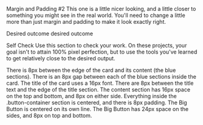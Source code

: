 Margin and Padding #2
This one is a little nicer looking, and a little closer to something you might see in the real world. You'll need to change a little more than just margin and padding to make it look exactly right.

Desired outcome
desired outcome

Self Check
Use this section to check your work. On these projects, your goal isn't to attain 100% pixel perfection, but to use the tools you've learned to get relatively close to the desired output.

There is 8px between the edge of the card and its content (the blue sections).
There is an 8px gap between each of the blue sections inside the card.
The title of the card uses a 16px font.
There are 8px between the title text and the edge of the title section.
The content section has 16px space on the top and bottom, and 8px on either side.
Everything inside the .button-container section is centered, and there is 8px padding.
The Big Button is centered on its own line.
The Big Button has 24px space on the sides, and 8px on top and bottom.

